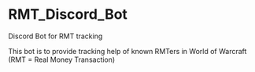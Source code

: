 # RMT_Discord_Bot
Discord Bot for RMT tracking

This bot is to provide tracking help of known RMTers in World of Warcraft (RMT = Real Money Transaction)
